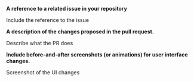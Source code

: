**A reference to a related issue in your repository**

Include the reference to the issue

**A description of the changes proposed in the pull request.**

Describe what the PR does

**Include before-and-after screenshots (or animations) for user interface changes.**

Screenshot of the UI changes
